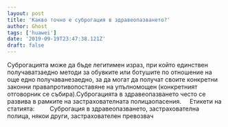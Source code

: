 ```yaml
---
layout: post
title: 'Какво точно е суброгация в здравеопазването?'
author: Ghost
tags: ['huawei']
date: '2019-09-19T23:47:38.121Z'
draft: false
---
```


Суброгацията може да бъде легитимен израз, при който единствен получаватзаедно методи за обувките или ботушите по отношение на още едно получаванезаедно, за да могат да получат своите конкретни законни правапротивопоставяне на упълномощен (конкретният отговорник се събира).Суброгацията в здравеопазването често се развива в рамките на застрахователната полицаопасения.     Етикети на статията:         Суброгация в здравеопазването, застрахователна полица, някои други, застрахователен превозвач

